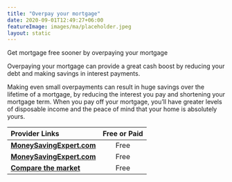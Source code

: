 ```yaml
---
title: "Overpay your mortgage"
date: 2020-09-01T12:49:27+06:00
featureImage: images/ma/placeholder.jpeg
layout: static
---
```


Get mortgage free sooner by overpaying your mortgage

Overpaying your mortgage can provide a great cash boost by reducing your debt and making savings in interest payments.

Making even small overpayments can result in huge savings over the lifetime of a mortgage, by reducing the interest you pay and shortening your mortgage term. When you pay off your mortgage, you’ll have greater levels of disposable income and the peace of mind that your home is absolutely yours.

| Provider Links      | Free or Paid  |  
| :-----------          | :--------------:      |  
| [**MoneySavingExpert.com**](https://www.moneysavingexpert.com/mortgages/mortgage-overpayment-calculator/) | Free  | 
| [**MoneySavingExpert.com**](https://www.moneysavingexpert.com/mortgages/mortgages-vs-savings/) | Free  | 
| [**Compare the market**](https://www.comparethemarket.com/mortgages/content/overpaying-your-mortgage/) | Free  | 
  

<br/><br/>






